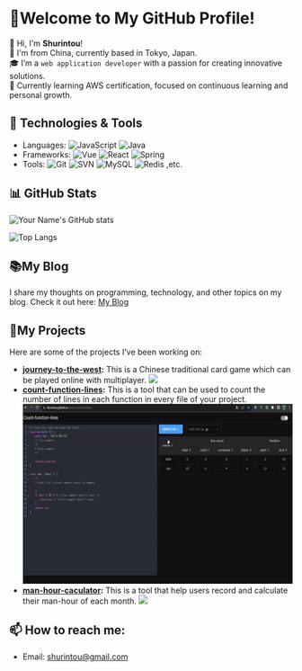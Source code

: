 <!--
**shurintou/shurintou** is a ✨ _special_ ✨ repository because its `README.md` (this file) appears on your GitHub profile.

Here are some ideas to get you started:

- 🔭 I’m currently working on ...
- 🌱 I’m currently learning ...
- 👯 I’m looking to collaborate on ...
- 🤔 I’m looking for help with ...
- 💬 Ask me about ...
- 📫 How to reach me: ...
- 😄 Pronouns: ...
- ⚡ Fun fact: ...
-->

# 👋Welcome to My GitHub Profile!

👋 Hi, I'm **Shurintou**!  
:tokyo_tower: I'm from China, currently based in Tokyo, Japan.   
🎓 I’m a `web application developer` with a passion for creating innovative solutions.  
💼 Currently learning AWS certification, focused on continuous learning and personal growth.

## 🔧 Technologies & Tools

- Languages:
![JavaScript](https://img.shields.io/badge/JavaScript-F7DF1E?logo=javascript&logoColor=black&style=for-the-badge)
![Java](https://img.shields.io/badge/Java-007396?logo=java&logoColor=white&style=for-the-badge)
- Frameworks:
![Vue](https://img.shields.io/badge/Vue.js-4FC08D?logo=vue.js&logoColor=white&style=for-the-badge)
![React](https://img.shields.io/badge/React-61DAFB?logo=react&logoColor=white&style=for-the-badge)
![Spring](https://img.shields.io/badge/Spring-6DB33F?logo=spring&logoColor=white&style=for-the-badge)
- Tools: 
![Git](https://img.shields.io/badge/Git-F05032?logo=git&logoColor=white&style=for-the-badge)
![SVN](https://img.shields.io/badge/Subversion-809CC9?logo=subversion&logoColor=white&style=for-the-badge)
![MySQL](https://img.shields.io/badge/MySQL-4479A1?logo=mysql&logoColor=white&style=for-the-badge)
![Redis](https://img.shields.io/badge/Redis-DC382D?logo=redis&logoColor=white&style=for-the-badge)
,etc.

## 📊 GitHub Stats

![Your Name's GitHub stats](https://github-readme-stats.vercel.app/api?username=shurintou&show_icons=true&rank_icon=github&theme=transparent&hide=contribs)

![Top Langs](https://github-readme-stats.vercel.app/api/top-langs/?username=shurintou&layout=compact&theme=transparent&hide=objective-j)

## :books:My Blog

I share my thoughts on programming, technology, and other topics on my blog. Check it out here: [My Blog](https://shurintou.github.io/) 

## :star2:My Projects

Here are some of the projects I've been working on:
- **[journey-to-the-west](https://github.com/shurintou/journey-to-the-west):** This is a Chinese traditional card game which can be played online with multiplayer.
![](https://github.com/shurintou/journey-to-the-west/blob/master/docs/play_game.gif)
- **[count-function-lines](https://github.com/shurintou/count-function-lines):** This is a tool that can be used to count the number of lines in each function in every file of your project.
![](https://github.com/shurintou/count-function-lines/blob/master/docs/demo.gif?raw=true)
- **[man-hour-caculator](https://github.com/shurintou/man-hour-caculator):** This is a tool that help users record and calculate their man-hour of each month.
![](https://github.com/shurintou/man-hour-caculator/blob/master/docs/overview.gif)

## 📫 How to reach me:

- Email: shurintou@gmail.com

